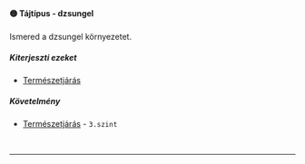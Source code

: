 #### 🟡 Tájtípus - dzsungel

Ismered a dzsungel környezetet.

##### Kiterjeszti ezeket
- [Természetjárás](../kepzettsegek/termeszetjaras.md)

##### Követelmény
- [Természetjárás](../kepzettsegek/termeszetjaras.md) - `3.szint`

<br />

---
